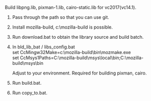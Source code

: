 Build libpng.lib, pixman-1.lib, cairo-static.lib for vc2017(vc14.1).

1. Pass through the path so that you can use git.

2. Install mozilla-build, c:\mozilla-build is possible.

2. Run download.bat to obtain the library source and build batch.

4. In bld_lib_bat / libs_config.bat  
     set CcMingw32Make=c:\mozilla-build\bin\mozmake.exe  
     set CcMsys1Paths=C:\mozilla-build\msys\local\bin;C:\mozilla-build\msys\bin  
     
   Adjust to your environment. Required for building pixman, cairo.  

5. Run build.bat.

6. Run copy_to.bat.
